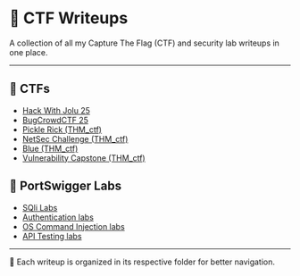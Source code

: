 # 📝 CTF Writeups

A collection of all my Capture The Flag (CTF) and security lab writeups in one place.  

---

## 📌 CTFs
- [Hack With Jolu 25](./CTFs/Hack_With_Jolu_25/Hack_With_Jolu_25.md)
- [BugCrowdCTF 25](./CTFs/BugCrowdCTF_25/BugCrowdCTF.md)
- [Pickle Rick (THM_ctf)](./CTFs/rickMortyCTF_THM/rickMortyCTF_THM.md)
- [NetSec Challenge (THM_ctf)](./CTFs/NetSec_THM/NetSec_challenge_THM.md)
- [Blue (THM_ctf)](./CTFs/Blue_THM/Blue_THM.md)
- [Vulnerability Capstone (THM_ctf)](./CTFs/Vuln_Capstone_THM/Vulnerability_Capstone_THM.md)

## 🔐 PortSwigger Labs
- [SQli Labs](./PortSwigger_Labs/SQL%20Injection.md)
- [Authentication labs](./PortSwigger_Labs/Authentication.md)
- [OS Command Injection labs](./PortSwigger_Labs/os_cmd_injection.md)
- [API Testing labs](./PortSwigger_Labs/API%20Testing.md)


---

📂 Each writeup is organized in its respective folder for better navigation.  

